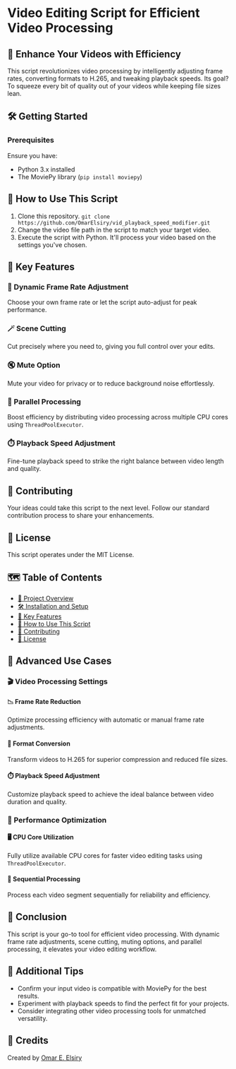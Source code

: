 # Video Editing Script for Efficient Video Processing

## 🎥 Enhance Your Videos with Efficiency

This script revolutionizes video processing by intelligently adjusting frame rates, converting formats to H.265, and tweaking playback speeds. Its goal? To squeeze every bit of quality out of your videos while keeping file sizes lean.

## 🛠️ Getting Started

### Prerequisites
Ensure you have:
- Python 3.x installed
- The MoviePy library (`pip install moviepy`)

## 📂 How to Use This Script

1. Clone this repository.   ```git clone https://github.com/OmarElsiry/vid_playback_speed_modifier.git```
2. Change the video file path in the script to match your target video.
3. Execute the script with Python. It'll process your video based on the settings you've chosen.

## 🚀 Key Features

### 🔄 Dynamic Frame Rate Adjustment
Choose your own frame rate or let the script auto-adjust for peak performance.

### 🪄 Scene Cutting
Cut precisely where you need to, giving you full control over your edits.

### 🔇 Mute Option
Mute your video for privacy or to reduce background noise effortlessly.

### 🧩 Parallel Processing
Boost efficiency by distributing video processing across multiple CPU cores using `ThreadPoolExecutor`.

### ⏱️ Playback Speed Adjustment
Fine-tune playback speed to strike the right balance between video length and quality.

## 👥 Contributing

Your ideas could take this script to the next level. Follow our standard contribution process to share your enhancements.

## 📜 License

This script operates under the MIT License.

## 🗺️ Table of Contents
- [🎥 Project Overview](#project-overview)
- [🛠️ Installation and Setup](#installation-and-setup)
- [🚀 Key Features](#key-features)
- [📂 How to Use This Script](#how-to-use-this-script)
- [👥 Contributing](#contributing)
- [📜 License](#license)

## 🌟 Advanced Use Cases

### 🎬 Video Processing Settings

#### 📉 Frame Rate Reduction
Optimize processing efficiency with automatic or manual frame rate adjustments.

#### 💾 Format Conversion
Transform videos to H.265 for superior compression and reduced file sizes.

#### ⏱️ Playback Speed Adjustment
Customize playback speed to achieve the ideal balance between video duration and quality.

### 🚀 Performance Optimization

#### 🖥️ CPU Core Utilization
Fully utilize available CPU cores for faster video editing tasks using `ThreadPoolExecutor`.

#### 🔄 Sequential Processing
Process each video segment sequentially for reliability and efficiency.

## 🎯 Conclusion

This script is your go-to tool for efficient video processing. With dynamic frame rate adjustments, scene cutting, muting options, and parallel processing, it elevates your video editing workflow.

## 🤝 Additional Tips
- Confirm your input video is compatible with MoviePy for the best results.
- Experiment with playback speeds to find the perfect fit for your projects.
- Consider integrating other video processing tools for unmatched versatility.

## 🙏 Credits
Created by [Omar E. Elsiry](https://github.com/OmarElsiry)
